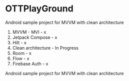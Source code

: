 # OTTPlayGround

Android sample project for MVVM with clean architecture

1. MVVM - MVI - x
2. Jetpack Compose - x
3. Hilt - x
4. Clean architecture - In Progress
5. Room - x
6. Flow - x
7. Firebase Auth - x

Android sample project for MVVM with clean architecture 



